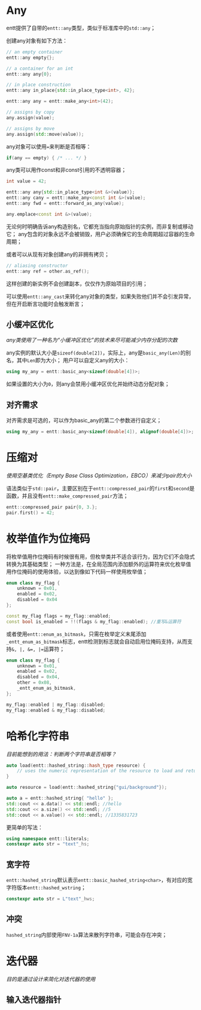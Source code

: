 # Any

entt提供了自带的`entt::any`类型，类似于标准库中的`std::any`；

创建any对象有如下方法：
```c++
// an empty container
entt::any empty{};

// a container for an int
entt::any any{0};

// in place construction
entt::any in_place{std::in_place_type<int>, 42};

entt::any any = entt::make_any<int>(42);

// assigns by copy
any.assign(value);

// assigns by move
any.assign(std::move(value));
```

any对象可以使用`=`来判断是否相等：
```c++
if(any == empty) { /* ... */ }
```

any类可以用作const和非const引用的不透明容器；
```c++
int value = 42;

entt::any any{std::in_place_type<int &>(value)};
entt::any cany = entt::make_any<const int &>(value);
entt::any fwd = entt::forward_as_any(value);

any.emplace<const int &>(value);
```

无论何时明确告诉any构造别名，它都充当指向原始指针的实例，而非复制或移动它；
any包含的对象永远不会被销毁，用户必须确保它的生命周期超过容器的生命周期；

或者可以从现有对象创建any的非拥有拷贝；
```c++
// aliasing constructor
entt::any ref = other.as_ref();
```
这样创建的新实例不会创建副本，仅仅作为原始项目的引用；

可以使用`entt::any_cast`来转化any对象的类型，如果失败他们并不会引发异常，但在开启断言功能时会触发断言；

## 小缓冲区优化

*any类使用了一种名为“小缓冲区优化”的技术来尽可能减少内存分配的次数*

any实例的默认大小是`sizeof(double[2])`，实际上，any是`basic_any(Len)`的别名，其中`Len`即为大小；
用户可以自定义any的大小：
```c++
using my_any = entt::basic_any<sizeof(double[4])>;
```

如果设置的大小为`0`，则any会禁用小缓冲区优化并始终动态分配对象；

## 对齐需求

对齐需求是可选的，可以作为basic_any的第二个参数进行自定义；
```c++
using my_any = entt::basic_any<sizeof(double[4]), alignof(double[4])>;
```

# 压缩对

*使用空基类优化（Empty Base Class Optimization，EBCO）来减少pair的大小*

语法类似于`std::pair`，主要区别在于`entt::compressed_pair`的`first`和`second`是函数，并且没有`entt::make_compressed_pair`方法；

```c++
entt::compressed_pair pair{0, 3.};
pair.first() = 42;
```

# 枚举值作为位掩码

将枚举值用作位掩码有时候很有用，但枚举类并不适合该行为，因为它们不会隐式转换为其基础类型；
一种方法是，在全局范围内添加额外的运算符来优化枚举值用作位掩码的使用体验，以达到像如下代码一样使用枚举值；
```c++
enum class my_flag {
    unknown = 0x01,
    enabled = 0x02,
    disabled = 0x04
};

const my_flag flags = my_flag::enabled;
const bool is_enabled = !!(flags & my_flag::enabled); //重写&运算符
```

或者使用`entt::enum_as_bitmask`，只需在枚举定义末尾添加`_entt_enum_as_bitmask`标志，entt检测到标志就会自动启用位掩码支持，从而支持`&, |, &=, |=`运算符；
```c++
enum class my_flag {
	unknown = 0x01,
	enabled = 0x02,
	disabled = 0x04,
	other = 0x08,
	_entt_enum_as_bitmask,
};

my_flag::enabled | my_flag::disabled;
my_flag::enabled & my_flag::disabled;
```

# 哈希化字符串

*目前能想到的用法：判断两个字符串是否相等？*

```c++
auto load(entt::hashed_string::hash_type resource) {
    // uses the numeric representation of the resource to load and return it
}

auto resource = load(entt::hashed_string{"gui/background"});

auto a = entt::hashed_string{ "hello" };
std::cout << a.data() << std::endl; //hello
std::cout << a.size() << std::endl; //5
std::cout << a.value() << std::endl; //1335831723
```

更简单的写法：
```c++
using namespace entt::literals;
constexpr auto str = "text"_hs;
```

## 宽字符

`entt::hashed_string`默认表示`entt::basic_hashed_string<char>`，有对应的宽字符版本`entt::hashed_wstring`；
```c++
constexpr auto str = L"text"_hws;
```

## 冲突

`hashed_string`内部使用`FNV-1a`算法来散列字符串，可能会存在冲突；

# 迭代器

*目的是通过设计来简化对迭代器的使用*

## 输入迭代器指针

